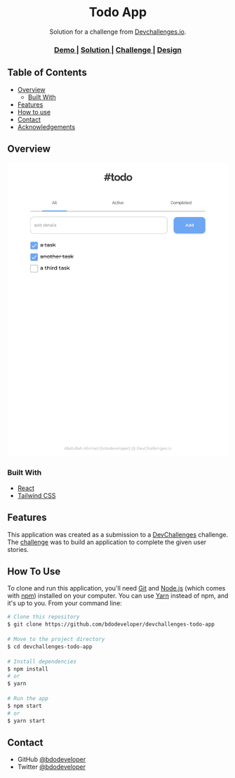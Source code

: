 <h1 align="center">Todo App</h1>

<div align="center">
   Solution for a challenge from  <a href="http://devchallenges.io" target="_blank">Devchallenges.io</a>.
</div>

<div align="center">
  <h3>
    <a href="https://devchallenges-todo-app.vercel.app">
      Demo
    </a>
    <span> | </span>
    <a href="https://github.com/bdodeveloper/devchallenges-todo-app">
      Solution
    </a>
    <span> | </span>
    <a href="https://devchallenges.io/challenges/hH6PbOHBdPm6otzw2De5">
      Challenge
    </a>
    <span> | </span>
    <a href="https://www.figma.com/file/SClDA1weEGA3Mo8Is8Sbf2/todo">
      Design
    </a>
  </h3>
</div>

<!-- TABLE OF CONTENTS -->

## Table of Contents

- [Overview](#overview)
  - [Built With](#built-with)
- [Features](#features)
- [How to use](#how-to-use)
- [Contact](#contact)
- [Acknowledgements](#acknowledgements)

<!-- OVERVIEW -->

## Overview

![screenshot](./screenshot.png)

### Built With

<!-- This section should list any major frameworks that you built your project using. Here are a few examples.-->

- [React](https://reactjs.org)
- [Tailwind CSS](https://tailwindcss.com)

## Features

<!-- List the features of your application or follow the template. Don't share the figma file here :) -->

This application was created as a submission to a [DevChallenges](https://devchallenges.io/challenges) challenge. The [challenge](https://devchallenges.io/challenges/hH6PbOHBdPm6otzw2De5) was to build an application to complete the given user stories.

## How To Use

<!-- This is an example, please update according to your application -->

To clone and run this application, you'll need [Git](https://git-scm.com) and [Node.js](https://nodejs.org/en/download) (which comes with [npm](https://www.npmjs.com/)) installed on your computer. You can use [Yarn](https://yarnpkg.com) instead of npm, and it's up to you. From your command line:

```bash
# Clone this repository
$ git clone https://github.com/bdodeveloper/devchallenges-todo-app

# Move to the project directory
$ cd devchallenges-todo-app

# Install dependencies
$ npm install
# or
$ yarn

# Run the app
$ npm start
# or
$ yarn start
```

## Contact

- GitHub [@bdodeveloper](https://github.com/bdodeveloper)
- Twitter [@bdodeveloper](https://twitter.com/bdodeveloper)
